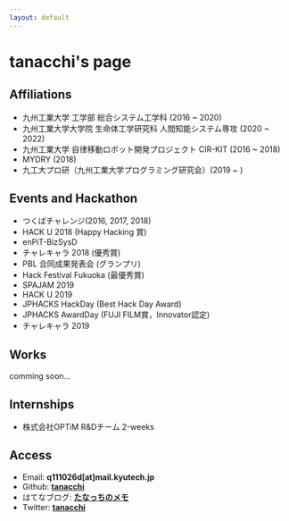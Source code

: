 ```yaml
---
layout: default
---
```


# tanacchi's page


## Affiliations
  * 九州工業大学 工学部 総合システム工学科 (2016 ~ 2020)
  * 九州工業大学大学院 生命体工学研究科 人間知能システム専攻 (2020 ~ 2022)
  * 九州工業大学 自律移動ロボット開発プロジェクト CIR-KIT (2016 ~ 2018)
  * MYDRY (2018)
  * 九工大プロ研（九州工業大学プログラミング研究会）(2019 ~ )

## Events and Hackathon
  * つくばチャレンジ(2016, 2017, 2018)
  * HACK U 2018 (Happy Hacking 賞)
  * enPiT-BizSysD
  * チャレキャラ 2018 (優秀賞)
  * PBL 合同成果発表会 (グランプリ)
  * Hack Festival Fukuoka (最優秀賞)
  * SPAJAM 2019
  * HACK U 2019
  * JPHACKS HackDay (Best Hack Day Award)
  * JPHACKS AwardDay (FUJI FILM賞，Innovator認定)
  * チャレキャラ 2019

## Works

comming soon...

## Internships
  * 株式会社OPTiM R&Dチーム 2-weeks

## Access
  * Email: **q111026d[at]mail.kyutech.jp**
  * Github: **[tanacchi](https://github.com/tanacchi)**   
  * はてなブログ: **[たなっちのメモ](http://tanacchi.hatenablog.com)**   
  * Twitter: **[tanacchi](https://twitter.com/q111026d)**  
